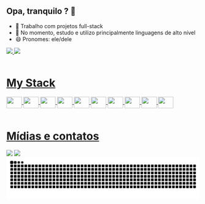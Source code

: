 ## Opa, tranquilo ? 👋

- 🔭 Trabalho com projetos full-stack
- 🌱 No momento, estudo e utilizo principalmente linguagens de alto nível
- 😄 Pronomes: ele/dele
<div>
   <a href="https://github.com/CarlTM-W">
   <img height="180em" src="https://github-readme-stats.vercel.app/api?username=CarlTM-W&show_icons=true&theme=shadow_blue" />
   <img height="180em" src="https://github-readme-stats.vercel.app/api/top-langs/?username=CarlTM-W&layout=compact&theme=shadow_blue"/>
</div>

<div style="display: inline_block"><br>
  <h1>My Stack</h1>
  <img align="center" height="30" width="40"  src="https://cdn.jsdelivr.net/gh/devicons/devicon@latest/icons/lua/lua-original.svg" />
  <img align="center" height="30" width="40"  src="https://cdn.jsdelivr.net/gh/devicons/devicon@latest/icons/java/java-original.svg" />
  <img align="center" height="30" width="40"  src="https://cdn.jsdelivr.net/gh/devicons/devicon@latest/icons/javascript/javascript-original.svg" />
  <img align="center" height="30" width="40"  src="https://cdn.jsdelivr.net/gh/devicons/devicon@latest/icons/html5/html5-original.svg" />        
  <img align="center" height="30" width="40"  src="https://cdn.jsdelivr.net/gh/devicons/devicon@latest/icons/css3/css3-original.svg" />  
  <img align="center" height="30" width="40"  src="https://cdn.jsdelivr.net/gh/devicons/devicon@latest/icons/c/c-original.svg" />
  <img align="center" height="30" width="40"  src="https://cdn.jsdelivr.net/gh/devicons/devicon@latest/icons/cplusplus/cplusplus-original.svg" />
  <img align="center" height="30" width="40"  src="https://cdn.jsdelivr.net/gh/devicons/devicon@latest/icons/python/python-original.svg" />
  <img align="center" height="30" width="40"  src="https://cdn.jsdelivr.net/gh/devicons/devicon@latest/icons/notion/notion-original.svg" />      
  <img align="center" height="30" width="40"  src="https://cdn.jsdelivr.net/gh/devicons/devicon@latest/icons/arduino/arduino-original.svg" />
</div>

<div style="display: inline_block"><br>
   <h1>Mídias e contatos</h1>
  <a href="https://instagram.com/cain._.agst" target="_blank"><img src="https://img.shields.io/badge/-Instagram-%23E4405F?style=for-the-badge&logo=instagram&logoColor=white" target="_blank"></a> 
  <a href="mailto:caionetguara2@gmail.com"><img src="https://img.shields.io/badge/-Gmail-%23333?style=for-the-badge&logo=gmail&logoColor=white" target="_blank"></a> 
</div>

<picture align="center">
  <source media="(prefers-color-scheme: dark)" srcset="https://raw.githubusercontent.com/CarlTM-W/CarlTM-W/output/github-contribution-grid-snake-dark.svg">
  <source media="(prefers-color-scheme: light)" srcset="https://raw.githubusercontent.com/CarlTM-W/CarlTM-W/output/github-contribution-grid-snake-dark.svg">
  <img align="center" alt="github contribution grid snake animation" src="https://raw.githubusercontent.com/CarlTM-W/CarlTM-W/output/github-contribution-grid-snake.svg">
</picture>
